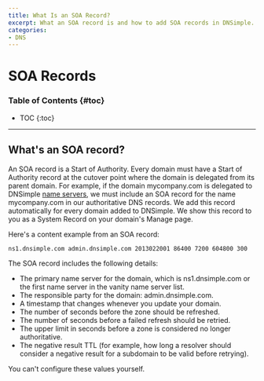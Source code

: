 ```yaml
---
title: What Is an SOA Record?
excerpt: What an SOA record is and how to add SOA records in DNSimple.
categories:
- DNS
---
```


# SOA Records

### Table of Contents {#toc}

* TOC
{:toc}

---

## What's an SOA record?

An SOA record is a Start of Authority. Every domain must have a Start of Authority record at the cutover point where the domain is delegated from its parent domain. For example, if the domain mycompany.com is delegated to DNSimple [name servers](/articles/dnsimple-nameservers/), we must include an SOA record for the name mycompany.com in our authoritative DNS records. We add this record automatically for every domain added to DNSimple. We show this record to you as a System Record on your domain's Manage page.

Here's a content example from an SOA record:

    ns1.dnsimple.com admin.dnsimple.com 2013022001 86400 7200 604800 300

The SOA record includes the following details:

- The primary name server for the domain, which is ns1.dnsimple.com or the first name server in the vanity name server list.
- The responsible party for the domain: admin.dnsimple.com.
- A timestamp that changes whenever you update your domain.
- The number of seconds before the zone should be refreshed.
- The number of seconds before a failed refresh should be retried.
- The upper limit in seconds before a zone is considered no longer authoritative.
- The negative result TTL (for example, how long a resolver should consider a negative result for a subdomain to be valid before retrying).

You can't configure these values yourself. 
